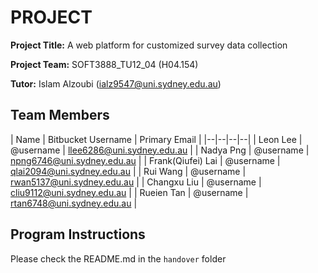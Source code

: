 # PROJECT

**Project Title:**  A web platform for customized survey data collection
 
**Project Team:** SOFT3888_TU12_04 (H04.154) 

**Tutor:** Islam Alzoubi (ialz9547@uni.sydney.edu.au)


## Team Members

| Name | Bitbucket Username | Primary Email |
|--|--|--|--|
| Leon Lee | @username | llee6286@uni.sydney.edu.au |
| Nadya Png | @username | npng6746@uni.sydney.edu.au |
| Frank(Qiufei) Lai  | @username | qlai2094@uni.sydney.edu.au |
| Rui Wang | @username | rwan5137@uni.sydney.edu.au |
| Changxu Liu | @username | cliu9112@uni.sydney.edu.au  |
| Rueien Tan | @username | rtan6748@uni.sydney.edu.au |


## Program Instructions
Please check the README.md in the `handover` folder


